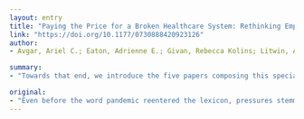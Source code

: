 ```yaml
---
layout: entry
title: "Paying the Price for a Broken Healthcare System: Rethinking Employment, Labor, and Work in a Post-Pandemic World"
link: "https://doi.org/10.1177/0730888420923126"
author:
- Avgar, Ariel C.; Eaton, Adrienne E.; Givan, Rebecca Kolins; Litwin, Adam Seth

summary:
- "Towards that end, we introduce the five papers composing this special issue. Each of which informs the ways that change actually transpires in healthcare organizations and systems. This essay introduces a particular issue devoted to the consequences of change on the healthcare sector?s varied stakeholders. It does so in the context of our eventual, post-coronavirus reemergence and a renewed interest in remaking the healthcare system in light of its obvious deficiencies."

original:
- "Even before the word pandemic reentered the lexicon, pressures stemming from institutional and technological change challenged policymakers and provider organizations to rethink core features of the manner in which we deliver healthcare. This essay introduces a special issue devoted to the consequences of change on the healthcare sector?s varied stakeholders. It does so in the context of our eventual, post-coronavirus reemergence and a renewed interest in remaking the healthcare system in light of its obvious deficiencies. Towards that end, we introduce the five papers composing this special issue, each of which informs the ways that change actually transpires in healthcare organizations and systems."
---
```


